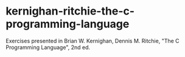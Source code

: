 # kernighan-ritchie-the-c-programming-language
Exercises presented in Brian W. Kernighan, Dennis M. Ritchie, "The C Programming Language", 2nd ed.
